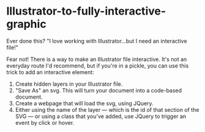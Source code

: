 # Illustrator-to-fully-interactive-graphic

Ever done this? "I love working with Illustrator...but I need an interactive file!"

Fear not! There is a way to make an Illustrator file interactive. It's not an everyday route I'd recommend, but if you're in a pickle, you can use this trick to add an interactive element:

1. Create hidden layers in your Illustrator file.
2. "Save As" an svg. This will turn your document into a code-based document.
3. Create a webpage that will load the svg, using JQuery. 
4. Either using the name of the layer — which is the id of that section of the SVG — or using a class that you've added, use JQuery to trigger an event by click or hover. 
